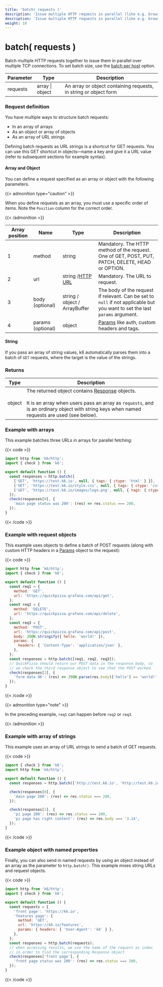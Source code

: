 ```yaml
---
title: 'batch( requests )'
description: 'Issue multiple HTTP requests in parallel (like e.g. browsers tend to do).'
description: 'Issue multiple HTTP requests in parallel (like e.g. browsers tend to do).'
weight: 10
---
```


# batch( requests )

Batch multiple HTTP requests together to issue them in parallel over multiple TCP connections.
To set batch size, use the [batch per host](https://grafana.com/docs/k6/<K6_VERSION>/using-k6/k6-options/reference#batch-per-host) option.

| Parameter | Type            | Description                                                      |
| --------- | --------------- | ---------------------------------------------------------------- |
| requests  | array \| object | An array or object containing requests, in string or object form |

### Request definition

You have multiple ways to structure batch requests:

- In an array of arrays
- As an object or array of objects
- As an array of URL strings

Defining batch requests as URL strings is a shortcut for GET requests.
You can use this GET shortcut in objects&mdash;name a key and give it a URL value
(refer to subsequent sections for example syntax).

#### Array and Object

You can define a request specified as an array or object with the following parameters.

{{< admonition type="caution" >}}

When you define requests as an array, you must use a specific order of items.
Note the `Position` column for the correct order.

{{< /admonition >}}

| Array position | Name              | Type                                                                                            | Description                                                                                                                 |
| -------------- | ----------------- | ----------------------------------------------------------------------------------------------- | --------------------------------------------------------------------------------------------------------------------------- |
| 1              | method            | string                                                                                          | Mandatory. The HTTP method of the request. One of GET, POST, PUT, PATCH, DELETE, HEAD or OPTION.                            |
| 2              | url               | string /[HTTP URL](https://grafana.com/docs/k6/<K6_VERSION>/javascript-api/k6-http/url#returns) | Mandatory. The URL to request.                                                                                              |
| 3              | body (optional)   | string / object / ArrayBuffer                                                                   | The body of the request if relevant. Can be set to `null` if not applicable but you want to set the last `params` argument. |
| 4              | params (optional) | object                                                                                          | [Params](https://grafana.com/docs/k6/<K6_VERSION>/javascript-api/k6-http/params) like auth, custom headers and tags.        |

#### String

If you pass an array of string values, k6 automatically parses them into a batch of `GET` requests, where the target is the value of the strings.

### Returns

| Type   | Description                                                                                                                                                                                                                                                                       |
| ------ | --------------------------------------------------------------------------------------------------------------------------------------------------------------------------------------------------------------------------------------------------------------------------------- |
| object | The returned object contains [Response](https://grafana.com/docs/k6/<K6_VERSION>/javascript-api/k6-http/response) objects.<br /><br />It is an array when users pass an array as `requests`, and is an ordinary object with string keys when named requests are used (see below). |

### Example with arrays

This example batches three URLs in arrays for parallel fetching:

{{< code >}}

```javascript
import http from 'k6/http';
import { check } from 'k6';

export default function () {
  const responses = http.batch([
    ['GET', 'https://test.k6.io', null, { tags: { ctype: 'html' } }],
    ['GET', 'https://test.k6.io/style.css', null, { tags: { ctype: 'css' } }],
    ['GET', 'https://test.k6.io/images/logo.png', null, { tags: { ctype: 'images' } }],
  ]);
  check(responses[0], {
    'main page status was 200': (res) => res.status === 200,
  });
}
```

{{< /code >}}

### Example with request objects

This example uses objects to define a batch of POST requests (along with custom HTTP headers in a [Params](https://grafana.com/docs/k6/<K6_VERSION>/javascript-api/k6-http/params) object to the request):

{{< code >}}

```javascript
import http from 'k6/http';
import { check } from 'k6';

export default function () {
  const req1 = {
    method: 'GET',
    url: 'https://quickpizza.grafana.com/api/get',
  };
  const req2 = {
    method: 'DELETE',
    url: 'https://quickpizza.grafana.com/api/delete',
  };
  const req3 = {
    method: 'POST',
    url: 'https://quickpizza.grafana.com/api/post',
    body: JSON.stringify({ hello: 'world!' }),
    params: {
      headers: { 'Content-Type': 'application/json' },
    },
  };
  const responses = http.batch([req1, req2, req3]);
  // QuickPizza should return our POST data in the response body, so
  // we check the third response object to see that the POST worked.
  check(responses[2], {
    'form data OK': (res) => JSON.parse(res.body)['hello'] == 'world!',
  });
}
```

{{< /code >}}

{{< admonition type="note" >}}

In the preceding example, `req1` can happen before `req2` or `req3`.

{{< /admonition >}}

### Example with array of strings

This example uses an array of URL strings to send a batch of GET requests.

{{< code >}}

```javascript
import { check } from 'k6';
import http from 'k6/http';

export default function () {
  const responses = http.batch(['http://test.k6.io', 'http://test.k6.io/pi.php']);

  check(responses[0], {
    'main page 200': (res) => res.status === 200,
  });

  check(responses[1], {
    'pi page 200': (res) => res.status === 200,
    'pi page has right content': (res) => res.body === '3.14',
  });
}
```

{{< /code >}}

### Example object with named properties

Finally, you can also send in named requests by using an object instead of an array as the parameter to `http.batch()`.
This example mixes string URLs and request objects.

{{< code >}}

```javascript
import http from 'k6/http';
import { check } from 'k6';

export default function () {
  const requests = {
    'front page': 'https://k6.io',
    'features page': {
      method: 'GET',
      url: 'https://k6.io/features',
      params: { headers: { 'User-Agent': 'k6' } },
    },
  };
  const responses = http.batch(requests);
  // when accessing results, we use the name of the request as index
  // in order to find the corresponding Response object
  check(responses['front page'], {
    'front page status was 200': (res) => res.status === 200,
  });
}
```

{{< /code >}}

